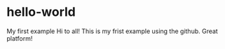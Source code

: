 # hello-world
My first example
Hi to all!
This is my frist example using the github.
Great platform!
